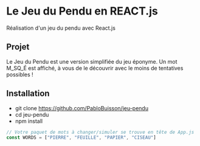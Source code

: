 # Le Jeu du Pendu en REACT.js
Réalisation d'un jeu du pendu avec React.js

## Projet
Le Jeu du Pendu est une version simplifiée du jeu éponyme.
Un mot M_SQ_É est affiché, à vous de le découvrir avec le moins de tentatives possibles !

## Installation
* git clone https://github.com/PabloBuisson/jeu-pendu
* cd jeu-pendu
* npm install
```javascript
// Votre paquet de mots à changer/simuler se trouve en tête de App.js
const WORDS = ["PIERRE", "FEUILLE", "PAPIER", "CISEAU"]
```
